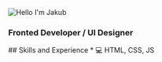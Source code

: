 <img alt="Hello I'm Jakub" align="center" src="https://readme-typing-svg.demolab.com?font=Fira+Code&size=19&pause=5000&color=5ABFA3&center=false&vCenter=true&width=435&lines=Hello+ I'm Jakub!">
<h3>Fronted Developer / UI Designer</h3>
## Skills and Experience
* 💻 HTML, CSS, JS
